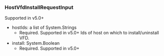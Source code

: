 ### HostVfdInstallRequestInput
Supported in v5.0+

- hostIds: a list of System.Strings
  - Required. Supported in v5.0+
      Ids of host on which to install/uninstall VFD.
- install: System.Boolean
  - Required. Supported in v5.0+
